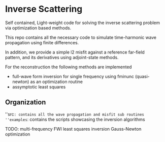 # Inverse Scattering
Self contained, Light-weight code for solving the inverse scattering problem via optimization based methods.

This repo contains all the necessary code to simulate time-harmonic wave propagation using finite differences. 

In addition, we provide a simple l2 misfit against a reference far-field pattern, and its derivatives using adjoint-state methods. 

For the reconstruction the following methods are implemented

- full-wave form inversion for single frequency using fminunc (quasi-newton) as an optimization routine
- assymptotic least squares

## Organization

''src``: contains all the wave propagation and misfit sub routines
''examples``: contains the scripts showcasing the inversion algorithms

TODO: 
multi-frequency FWI
least squares inversion
Gauss-Newton optimization

